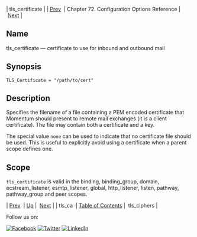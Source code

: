 | tls_certificate |
| [Prev](config.tls_ca.php)  | Chapter 72. Configuration Options Reference |  [Next](config.tls_ciphers.php) |

<a name="config.tls_certificate"></a>
## Name

tls_certificate — certificate to use for inbound and outbound mail

## Synopsis

`TLS_Certificate = "/path/to/cert"`

<a name="idp26954464"></a>
## Description

Specifies the filename of a file containing a PEM encoded certificate that Momentum should present to remote mail exchanges (it is a client certificate). The file may contain both a certificate and a key.

The special value `none` can be used to indicate that no certificate file should be used. This is useful to explicitly avoid using a certificate when a parent scope defines one.

<a name="idp26957552"></a>
## Scope

`tls_certificate` is valid in the binding, binding_group, domain, ecstream_listener, esmtp_listener, global, http_listener, listen, pathway, pathway_group and peer scopes.

| [Prev](config.tls_ca.php)  | [Up](config.options.ref.php) |  [Next](config.tls_ciphers.php) |
| tls_ca  | [Table of Contents](index.php) |  tls_ciphers |

Follow us on:

[![Facebook](https://support.messagesystems.com/images/icon-facebook.png)](http://www.facebook.com/messagesystems) [![Twitter](https://support.messagesystems.com/images/icon-twitter.png)](http://twitter.com/#!/MessageSystems) [![LinkedIn](https://support.messagesystems.com/images/icon-linkedin.png)](http://www.linkedin.com/company/message-systems)